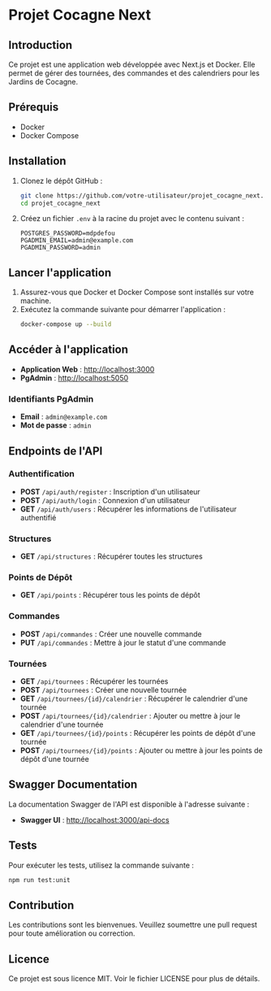 # Projet Cocagne Next

## Introduction
Ce projet est une application web développée avec Next.js et Docker. Elle permet de gérer des tournées, des commandes et des calendriers pour les Jardins de Cocagne.

## Prérequis
- Docker
- Docker Compose

## Installation

1. Clonez le dépôt GitHub :
    ```sh
    git clone https://github.com/votre-utilisateur/projet_cocagne_next.git
    cd projet_cocagne_next
    ```

2. Créez un fichier `.env` à la racine du projet avec le contenu suivant :
    ```properties
    POSTGRES_PASSWORD=mdpdefou
    PGADMIN_EMAIL=admin@example.com
    PGADMIN_PASSWORD=admin
    ```

## Lancer l'application

1. Assurez-vous que Docker et Docker Compose sont installés sur votre machine.
2. Exécutez la commande suivante pour démarrer l'application :
    ```sh
    docker-compose up --build
    ```

## Accéder à l'application

- **Application Web** : [http://localhost:3000](http://localhost:3000)
- **PgAdmin** : [http://localhost:5050](http://localhost:5050)

### Identifiants PgAdmin
- **Email** : `admin@example.com`
- **Mot de passe** : `admin`

## Endpoints de l'API

### Authentification
- **POST** `/api/auth/register` : Inscription d'un utilisateur
- **POST** `/api/auth/login` : Connexion d'un utilisateur
- **GET** `/api/auth/users` : Récupérer les informations de l'utilisateur authentifié

### Structures
- **GET** `/api/structures` : Récupérer toutes les structures

### Points de Dépôt
- **GET** `/api/points` : Récupérer tous les points de dépôt

### Commandes
- **POST** `/api/commandes` : Créer une nouvelle commande
- **PUT** `/api/commandes` : Mettre à jour le statut d'une commande

### Tournées
- **GET** `/api/tournees` : Récupérer les tournées
- **POST** `/api/tournees` : Créer une nouvelle tournée
- **GET** `/api/tournees/{id}/calendrier` : Récupérer le calendrier d'une tournée
- **POST** `/api/tournees/{id}/calendrier` : Ajouter ou mettre à jour le calendrier d'une tournée
- **GET** `/api/tournees/{id}/points` : Récupérer les points de dépôt d'une tournée
- **POST** `/api/tournees/{id}/points` : Ajouter ou mettre à jour les points de dépôt d'une tournée

## Swagger Documentation
La documentation Swagger de l'API est disponible à l'adresse suivante :
- **Swagger UI** : [http://localhost:3000/api-docs](http://localhost:3000/api-docs)

## Tests
Pour exécuter les tests, utilisez la commande suivante :
```sh
npm run test:unit
```

## Contribution
Les contributions sont les bienvenues. Veuillez soumettre une pull request pour toute amélioration ou correction.

## Licence
Ce projet est sous licence MIT. Voir le fichier LICENSE pour plus de détails.
